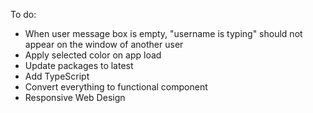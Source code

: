 To do:

- When user message box is empty, "username is typing" should not appear on the window of another user
- Apply selected color on app load
- Update packages to latest
- Add TypeScript
- Convert everything to functional component
- Responsive Web Design
